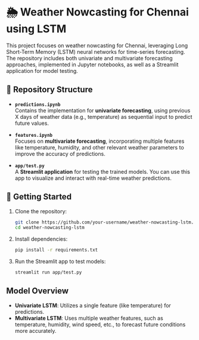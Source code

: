 # 🌦️ Weather Nowcasting for Chennai using LSTM

This project focuses on weather nowcasting for Chennai, leveraging Long Short-Term Memory (LSTM) neural networks for time-series forecasting. The repository includes both univariate and multivariate forecasting approaches, implemented in Jupyter notebooks, as well as a Streamlit application for model testing.

## 📂 Repository Structure

- **`predictions.ipynb`**  
  Contains the implementation for **univariate forecasting**, using previous X days of weather data (e.g., temperature) as sequential input to predict future values.

- **`features.ipynb`**  
  Focuses on **multivariate forecasting**, incorporating multiple features like temperature, humidity, and other relevant weather parameters to improve the accuracy of predictions.

- **`app/test.py`**  
  A **Streamlit application** for testing the trained models. You can use this app to visualize and interact with real-time weather predictions.

## 🚀 Getting Started

1. Clone the repository:
    ```bash
    git clone https://github.com/your-username/weather-nowcasting-lstm.git
    cd weather-nowcasting-lstm
    ```

2. Install dependencies:
    ```bash
    pip install -r requirements.txt
    ```

3. Run the Streamlit app to test models:
    ```bash
    streamlit run app/test.py
    ```

## Model Overview

- **Univariate LSTM**: Utilizes a single feature (like temperature) for predictions.
- **Multivariate LSTM**: Uses multiple weather features, such as temperature, humidity, wind speed, etc., to forecast future conditions more accurately.

